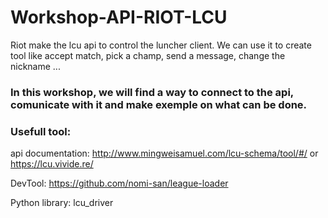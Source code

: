 # Workshop-API-RIOT-LCU

Riot make the lcu api to control the luncher client. We can use it to create tool like accept match,  pick a champ, send a message, change the nickname ...

### In this workshop, we will find a way to connect to the api, comunicate with it and make exemple on what can be done. 

### Usefull tool: 

api documentation: http://www.mingweisamuel.com/lcu-schema/tool/#/ or https://lcu.vivide.re/

DevTool: https://github.com/nomi-san/league-loader

Python library: lcu_driver
